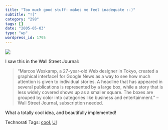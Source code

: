 ```yaml
---
title: "Too much good stuff: makes me feel inadequate :-)"
subtitle: "!["
category: "298"
tags: []
date: "2005-05-03"
type: "wp"
wordpress_id: 1795
---
```

[![](https://i0.wp.com/online.wsj.com/public/resources/images/Google1_05042805022005145321.jpg?w=584)](http://www.marumushi.com/apps/newsmap/newsmap.cfm)

I saw this in the Wall Street Journal: 

> “Marcos Weskamp, a 27-year-old Web designer in Tokyo, created a graphical interface1 for Google News as a way to see how much attention is given to individual stories. A headline that has appeared in several publications is represented by a large box, while a story that is less widely covered shows up as a smaller square. The boxes are grouped by color into categories like business and entertainment.” – Wall Street Journal, subscription needed.

What a totally cool idea, and beautifully implemented!

Technorati Tags: [cool](http://technorati.com/tag/cool), [UI](http://technorati.com/tag/UI)